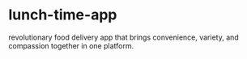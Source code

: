 # lunch-time-app
revolutionary food delivery app that brings convenience, variety, and compassion together in one platform. 
